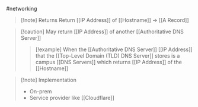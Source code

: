 #networking 
>[!note] Returns
>Return [[IP Address]]  of [[Hostname]] -> [[A Record]]

>[!caution] May return [[IP Address]] of another [[Authoritative DNS Server]]
>>[!example]
>>When the [[Authoritative DNS Server]] [[IP Address]] that the [[Top-Level Domain (TLD) DNS Server]] stores is a campus [[DNS Servers]] which returns [[IP Address]] of the [[Hostname]]

>[!note] Implementation
>- On-prem
>- Service provider like [[Cloudflare]]